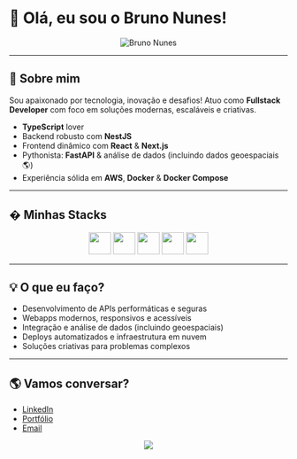 # 👋 Olá, eu sou o Bruno Nunes!

<p align="center">
	<img src="https://capsule-render.vercel.app/api?type=waving&color=0:007acc,100:00c896&height=180&section=header&text=Bruno%20Nunes&fontSize=40&fontAlignY=35&desc=Fullstack%20Developer%20%7C%20TypeScript%20%7C%20Python%20%7C%20AWS&descSize=20&descAlign=62&fontColor=ffffff&descColor=ffffff" alt="Bruno Nunes"/>
</p>

---

## 🚀 Sobre mim

Sou apaixonado por tecnologia, inovação e desafios! Atuo como **Fullstack Developer** com foco em soluções modernas, escaláveis e criativas.

- **TypeScript** lover
- Backend robusto com **NestJS**
- Frontend dinâmico com **React** & **Next.js**
- Pythonista: **FastAPI** & análise de dados (incluindo dados geoespaciais 🌎)
- Experiência sólida em **AWS**, **Docker** & **Docker Compose**

---

## �️ Minhas Stacks

<div align="center">
	<img src="https://cdn.jsdelivr.net/gh/devicons/devicon/icons/typescript/typescript-original.svg" width="40"/>
	<img src="https://cdn.jsdelivr.net/gh/devicons/devicon/icons/react/react-original.svg" width="40"/>
	<img src="https://cdn.jsdelivr.net/gh/devicons/devicon/icons/python/python-original.svg" width="40"/>
	<img src="https://cdn.jsdelivr.net/gh/devicons/devicon/icons/fastapi/fastapi-original.svg" width="40"/>
	<img src="https://cdn.jsdelivr.net/gh/devicons/devicon/icons/docker/docker-original.svg" width="40"/>
</div>

---

## 💡 O que eu faço?

- Desenvolvimento de APIs performáticas e seguras
- Webapps modernos, responsivos e acessíveis
- Integração e análise de dados (incluindo geoespaciais)
- Deploys automatizados e infraestrutura em nuvem
- Soluções criativas para problemas complexos

---

## 🌎 Vamos conversar?

- [LinkedIn](https://www.linkedin.com/in/brunonunestx/)
- [Portfólio](https://brunonunestx.com)
- [Email](mailto:brunonunestx@gmail.com)

<p align="center">
	<img src="https://capsule-render.vercel.app/api?type=waving&color=0:00c896,100:007acc&height=120&section=footer"/>
</p>
